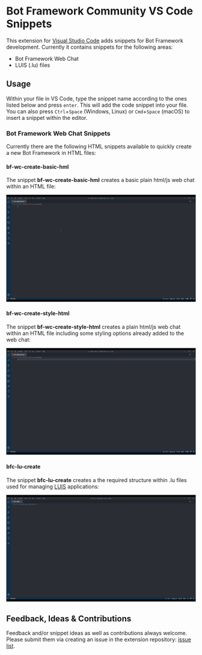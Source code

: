# Bot Framework Community VS Code Snippets

This extension for [Visual Studio Code](https://code.visualstudio.com/) adds snippets for Bot Framework development. Currently it contains snippets for the following areas:
- Bot Framework Web Chat
- LUIS (.lu) files

## Usage

Within your file in VS Code, type the snippet name according to the ones listed below and press `enter`. This will add the code snippet into your file. You can also press `Ctrl`+`Space` (Windows, Linux) or `Cmd`+`Space` (macOS) to insert a snippet within the editor.

### Bot Framework Web Chat Snippets

Currently there are the following HTML snippets available to quickly create a new Bot Framework in HTML files:

#### bf-wc-create-basic-hml

The snippet **bf-wc-create-basic-hml** creates a basic plain html/js web chat within an HTML file:

![bf-wc-create-basic-hml usage](https://raw.githubusercontent.com/BotBuilderCommunity/botbuilder-community-tools/master/bfc-vscode-snippets/assets/bfc-webchat-basic-snippet-demo.gif)

#### bf-wc-create-style-html

The snippet **bf-wc-create-style-html** creates a plain html/js web chat within an HTML file including some styling options already added to the web chat:

![bf-wc-create-style-html usage](https://raw.githubusercontent.com/BotBuilderCommunity/botbuilder-community-tools/master/bfc-vscode-snippets/assets/bfc-webchat-styling-snippet-demo.gif)

#### bfc-lu-create

The snippet **bfc-lu-create** creates a the required structure within .lu files used for managing [LUIS](https://www.luis.ai/) applications:

![bfc-lu-create usage](https://raw.githubusercontent.com/BotBuilderCommunity/botbuilder-community-tools/master/bfc-vscode-snippets/assets/bfc-lu-snippet-demo.gif)

## Feedback, Ideas & Contributions

Feedback and/or snippet ideas as well as contributions always welcome. Please submit them via creating an issue in the extension repository: [issue list](https://github.com/BotBuilderCommunity/botbuilder-community-tools/issues).